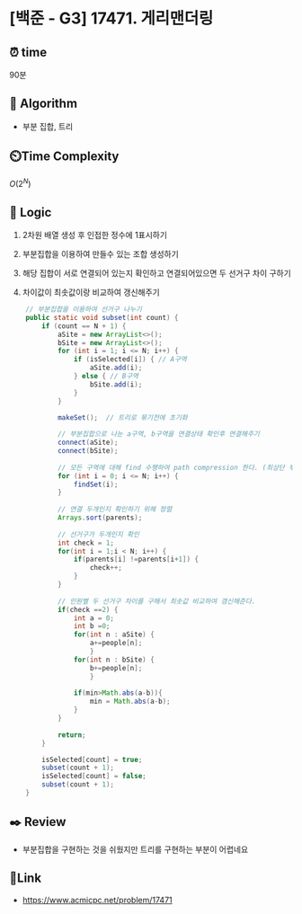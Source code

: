# [백준 - G3] 17471. 게리맨더링

## ⏰ **time**

90분

## :pushpin: **Algorithm**

- 부분 집합, 트리

## ⏲️**Time Complexity**

$O(2^N)$

## :round_pushpin: **Logic**

1. 2차원 배열 생성 후 인접한 정수에 1표시하기

2. 부분집합을 이용하여 만들수 있는 조합 생성하기

3. 해당 집합이 서로 연결되어 있는지 확인하고 연결되어있으면 두 선거구 차이 구하기

4. 차이값이 최솟값이랑 비교하여 갱신해주기

```java
    // 부분집합을 이용하여 선거구 나누기
	public static void subset(int count) {
		if (count == N + 1) {
			aSite = new ArrayList<>();
			bSite = new ArrayList<>();
			for (int i = 1; i <= N; i++) {
				if (isSelected[i]) { // A구역
					aSite.add(i);
				} else { // B구역
					bSite.add(i);
				}
			}

			makeSet();	// 트리로 묶기전에 초기화
			
			// 부분집합으로 나눈 a구역, b구역을 연결상태 확인후 연결해주기
			connect(aSite);
			connect(bSite);
			
			// 모든 구역에 대해 find 수행하여 path compression 한다. (최상단 부모 확인을 위해)
			for (int i = 0; i <= N; i++) {
				findSet(i);
			}
			
			// 연결 두개인지 확인하기 위해 정렬
			Arrays.sort(parents);
			
			// 선거구가 두개인지 확인
			int check = 1;
			for(int i = 1;i < N; i++) {
				if(parents[i] !=parents[i+1]) {
					check++;
				}
			}
			
			// 인원별 두 선거구 차이를 구해서 최솟값 비교하여 갱신해준다.
			if(check ==2) {
				int a = 0;
				int b =0;
				for(int n : aSite) {
					a+=people[n];				
					}
				for(int n : bSite) {
					b+=people[n];				
					}
				
				if(min>Math.abs(a-b)){
					min = Math.abs(a-b);
				}
			}
			
			return;
		}

		isSelected[count] = true;
		subset(count + 1);
		isSelected[count] = false;
		subset(count + 1);
	}
```

## :black_nib: **Review**

- 부분집합을 구현하는 것을 쉬웠지만 트리를 구현하는 부분이 어렵네요

## 📡**Link**

- https://www.acmicpc.net/problem/17471
